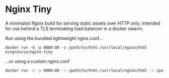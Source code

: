 # Nginx Tiny

A minimalist Nginx build for serving static assets over HTTP only; intended for use behind a TLS terminating load balancer in a docker swarm.

Run using the bundled lightweight nginx.conf…

```shell
docker run -d -p 8080:80 -v /path/to/html:/usr/local/nginx/html eingressio/nginx-tiny
```

…or using a custom nginx.conf

```sh
docker run -d -p 8080:80 -v /path/to/html:/usr/local/nginx/html -v /path/to/nginx.conf:/usr/local/nginx/conf/nginx.conf eingressio/nginx-tiny
```
